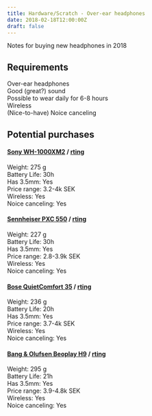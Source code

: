 ```yaml
---
title: Hardware/Scratch - Over-ear headphones
date: 2018-02-18T12:00:00Z
draft: false
---
```

Notes for buying new headphones in 2018

## Requirements
Over-ear headphones  
Good (great?) sound  
Possible to wear daily for 6-8 hours  
Wireless  
(Nice-to-have) Noice canceling  

## Potential purchases

#### [Sony WH-1000XM2](https://www.prisjakt.nu/produkt.php?p=4462410) / [rting](https://www.rtings.com/headphones/reviews/sony/wh-1000xm2)
Weight: 275 g  
Battery Life: 30h  
Has 3.5mm: Yes  
Price range: 3.2-4k SEK  
Wireless: Yes  
Noice canceling: Yes  

#### [Sennheiser PXC 550](https://www.prisjakt.nu/produkt.php?p=3765234) / [rting](https://www.rtings.com/headphones/reviews/sennheiser/pxc-550-wireless)
Weight: 227 g  
Battery Life: 30h  
Has 3.5mm: Yes  
Price range: 2.8-3.9k SEK  
Wireless: Yes  
Noice canceling: Yes  

#### [Bose QuietComfort 35](https://www.prisjakt.nu/produkt.php?p=3722879) / [rting](https://www.rtings.com/headphones/reviews/bose/quietcomfort-35)
Weight: 236 g  
Battery Life: 20h  
Has 3.5mm: Yes  
Price range: 3.7-4k SEK  
Wireless: Yes  
Noice canceling: Yes  

#### [Bang & Olufsen Beoplay H9](https://www.prisjakt.nu/produkt.php?p=4031506) / [rting](https://www.rtings.com/headphones/reviews/b-o-play/beoplay-h9)
Weight: 295 g  
Battery Life: 21h  
Has 3.5mm: Yes  
Price range: 3.9-4.8k SEK  
Wireless: Yes  
Noice canceling: Yes  

